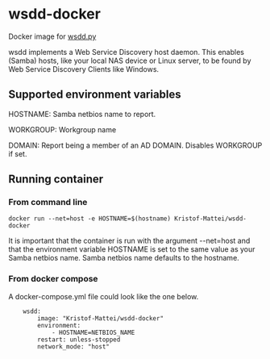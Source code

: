 # wsdd-docker
Docker image for [wsdd.py](https://github.com/christgau/wsdd/)

wsdd implements a Web Service Discovery host daemon. This enables (Samba) hosts, like your local NAS device or Linux server, to be found by Web Service Discovery Clients like Windows.

## Supported environment variables
HOSTNAME: Samba netbios name to report.

WORKGROUP: Workgroup name

DOMAIN: Report being a member of an AD DOMAIN. Disables WORKGROUP if set. 

## Running container
### From command line
```
docker run --net=host -e HOSTNAME=$(hostname) Kristof-Mattei/wsdd-docker
```

It is important that the container is run with the argument --net=host and that the environment variable HOSTNAME is set to the same value as your Samba netbios name. Samba netbios name defaults to the hostname. 

### From docker compose
A docker-compose.yml file could look like the one below. 
```
    wsdd:
        image: "Kristof-Mattei/wsdd-docker"
        environment:
            - HOSTNAME=NETBIOS_NAME
        restart: unless-stopped
        network_mode: "host"
```
